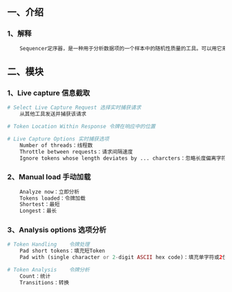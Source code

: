 ## 一、介绍

### 1、解释

```php
	Sequencer定序器，是一种用于分析数据项的一个样本中的随机性质量的工具。可以用它来测试应用程序的Session token或其他重要数据项。
```



## 二、模块

### 1、Live capture 信息截取

```php
# Select Live Capture Request 选择实时捕获请求
	从其他工具发送并捕获该请求
```

```php
# Token Location Within Response 令牌在响应中的位置
```

```php
# Live Capture Options 实时捕获选项
	Number of threads：线程数
	Throttle between requests：请求间隔速度
	Ignore tokens whose length deviates by ... charcters：忽略长度偏离字符的标记
```

### 2、Manual load 手动加载

```php
	Analyze now：立即分析
	Tokens loaded：令牌加载
	Shortest：最短
	Longest：最长
```

### 3、Analysis options 选项分析

```php
# Token Handling	令牌处理
	Pad short tokens：填充短Token
	Pad with (single character or 2-digit ASCII hex code)：填充单字符或2位ASCII十六进制代码
```

```php
# Token Analysis	令牌分析
	Count：统计
	Transitions：转换
```

